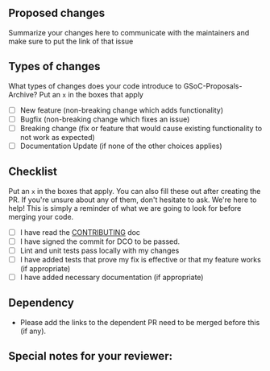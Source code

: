 <!--  Thanks for sending a pull request!  -->

## Proposed changes

Summarize your changes here to communicate with the maintainers and make sure to put the link of that issue

## Types of changes

What types of changes does your code introduce to GSoC-Proposals-Archive? Put an `x` in the boxes that apply

- [ ] New feature (non-breaking change which adds functionality)
- [ ] Bugfix (non-breaking change which fixes an issue)
- [ ] Breaking change (fix or feature that would cause existing functionality to not work as expected)
- [ ] Documentation Update (if none of the other choices applies)

## Checklist

Put an `x` in the boxes that apply. You can also fill these out after creating the PR. If you're unsure about any of them, don't hesitate to ask. We're here to help! This is simply a reminder of what we are going to look for before merging your code.

- [ ] I have read the [CONTRIBUTING]() doc
- [ ] I have signed the commit for DCO to be passed.
- [ ] Lint and unit tests pass locally with my changes
- [ ] I have added tests that prove my fix is effective or that my feature works (if appropriate)
- [ ] I have added necessary documentation (if appropriate)

## Dependency

- Please add the links to the dependent PR need to be merged before this (if any).

## Special notes for your reviewer:
